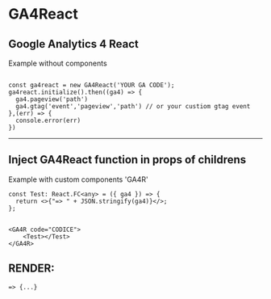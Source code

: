 # GA4React

## Google Analytics 4 React

Example without components

```

const ga4react = new GA4React('YOUR GA CODE');
ga4react.initialize().then((ga4) => {
  ga4.pageview('path')
  ga4.gtag('event','pageview','path') // or your custiom gtag event
},(err) => {
  console.error(err)
})

```

---

## Inject GA4React function in props of childrens

Example with custom components 'GA4R'

```
const Test: React.FC<any> = ({ ga4 }) => {
  return <>{"=> " + JSON.stringify(ga4)}</>;
};


<GA4R code="CODICE">
    <Test></Test>
</GA4R>
```

## RENDER:

`=> {...}`
